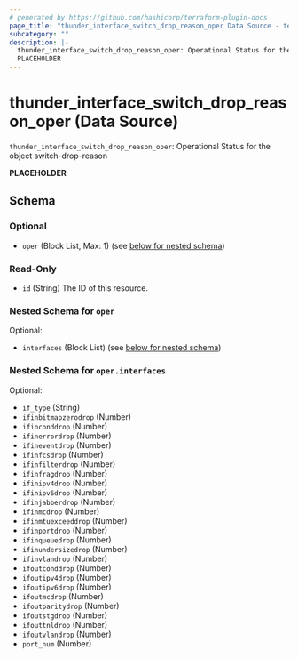 ```yaml
---
# generated by https://github.com/hashicorp/terraform-plugin-docs
page_title: "thunder_interface_switch_drop_reason_oper Data Source - terraform-provider-thunder"
subcategory: ""
description: |-
  thunder_interface_switch_drop_reason_oper: Operational Status for the object switch-drop-reason
  PLACEHOLDER
---
```


# thunder_interface_switch_drop_reason_oper (Data Source)

`thunder_interface_switch_drop_reason_oper`: Operational Status for the object switch-drop-reason

__PLACEHOLDER__



<!-- schema generated by tfplugindocs -->
## Schema

### Optional

- `oper` (Block List, Max: 1) (see [below for nested schema](#nestedblock--oper))

### Read-Only

- `id` (String) The ID of this resource.

<a id="nestedblock--oper"></a>
### Nested Schema for `oper`

Optional:

- `interfaces` (Block List) (see [below for nested schema](#nestedblock--oper--interfaces))

<a id="nestedblock--oper--interfaces"></a>
### Nested Schema for `oper.interfaces`

Optional:

- `if_type` (String)
- `ifinbitmapzerodrop` (Number)
- `ifinconddrop` (Number)
- `ifinerrordrop` (Number)
- `ifineventdrop` (Number)
- `ifinfcsdrop` (Number)
- `ifinfilterdrop` (Number)
- `ifinfragdrop` (Number)
- `ifinipv4drop` (Number)
- `ifinipv6drop` (Number)
- `ifinjabberdrop` (Number)
- `ifinmcdrop` (Number)
- `ifinmtuexceeddrop` (Number)
- `ifinportdrop` (Number)
- `ifinqueuedrop` (Number)
- `ifinundersizedrop` (Number)
- `ifinvlandrop` (Number)
- `ifoutconddrop` (Number)
- `ifoutipv4drop` (Number)
- `ifoutipv6drop` (Number)
- `ifoutmcdrop` (Number)
- `ifoutparitydrop` (Number)
- `ifoutstgdrop` (Number)
- `ifouttnldrop` (Number)
- `ifoutvlandrop` (Number)
- `port_num` (Number)


